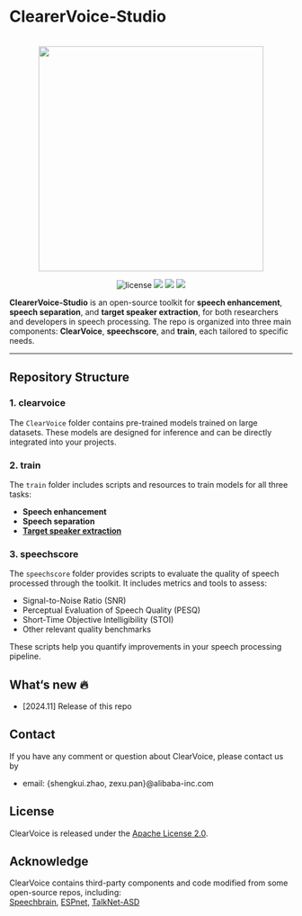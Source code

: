 # ClearerVoice-Studio


<p align="center">
    <br>
    <img src="docs/images/ClearVoice-logo.png" width="400"/>
    <br>
<p>
    
<div align="center">
    
<!-- [![Documentation Status](https://readthedocs.org/projects/easy-cv/badge/?version=latest)](https://easy-cv.readthedocs.io/en/latest/) -->
![license](https://img.shields.io/github/license/modelscope/modelscope.svg)
<a href=""><img src="https://img.shields.io/badge/OS-Linux-orange.svg"></a>
<a href=""><img src="https://img.shields.io/badge/Python->=3.8-aff.svg"></a>
<a href=""><img src="https://img.shields.io/badge/Pytorch->=2.0-blue"></a>
    
</div>
    
<strong>ClearerVoice-Studio</strong> is an open-source toolkit for **speech enhancement**, **speech separation**, and **target speaker extraction**, for both researchers and developers in speech processing. The repo is organized into three main components: **ClearVoice**, **speechscore**, and **train**, each tailored to specific needs.


---

## Repository Structure

### 1. **clearvoice**  
The `ClearVoice` folder contains pre-trained models trained on large datasets. These models are designed for inference and can be directly integrated into your projects.

### 2. **train**  
The `train` folder includes scripts and resources to train models for all three tasks:

- **Speech enhancement**
- **Speech separation**
- **[Target speaker extraction](train/target_speaker_extraction/README.md)**

### 3. **speechscore**  
The `speechscore` folder provides scripts to evaluate the quality of speech processed through the toolkit. It includes metrics and tools to assess:

- Signal-to-Noise Ratio (SNR)
- Perceptual Evaluation of Speech Quality (PESQ)
- Short-Time Objective Intelligibility (STOI)
- Other relevant quality benchmarks  

These scripts help you quantify improvements in your speech processing pipeline.

## What‘s new :fire:
- [2024.11] Release of this repo
  
## Contact
If you have any comment or question about ClearVoice, please contact us by
- email: {shengkui.zhao, zexu.pan}@alibaba-inc.com

## License
ClearVoice is released under the [Apache License 2.0](LICENSE).

## Acknowledge
ClearVoice contains third-party components and code modified from some open-source repos, including: <br>
[Speechbrain](https://github.com/speechbrain/speechbrain), [ESPnet](https://github.com/espnet), [TalkNet-ASD
](https://github.com/TaoRuijie/TalkNet-ASD)
